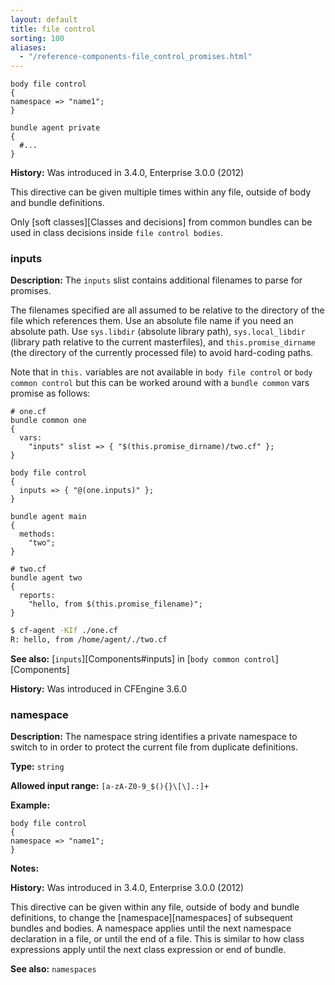 ```yaml
---
layout: default
title: file control
sorting: 100
aliases:
  - "/reference-components-file_control_promises.html"
---
```


```cf3
body file control
{
namespace => "name1";
}

bundle agent private
{
  #...
}
```

**History:** Was introduced in 3.4.0, Enterprise 3.0.0 (2012)

This directive can be given multiple times within any file,
outside of body and bundle definitions.

Only [soft classes][Classes and decisions] from common bundles can
be used in class decisions inside `file control bodies`.

### inputs

**Description:** The `inputs` slist contains additional filenames to parse for promises.

The filenames specified are all assumed to be relative to the directory
of the file which references them. Use an absolute file name if you need an absolute path.
Use `sys.libdir` (absolute library path), `sys.local_libdir` (library path relative to the
current masterfiles), and `this.promise_dirname` (the directory of the currently processed
file) to avoid hard-coding paths.

Note that in `this.` variables are not available in `body file control` or `body common control`
but this can be worked around with a `bundle common` vars promise as follows:

```cf3
# one.cf
bundle common one
{
  vars:
    "inputs" slist => { "$(this.promise_dirname)/two.cf" };
}

body file control
{
  inputs => { "@(one.inputs)" };
}

bundle agent main
{
  methods:
    "two";
}
```

```cf3
# two.cf
bundle agent two
{
  reports:
    "hello, from $(this.promise_filename)";
}
```

```sh
$ cf-agent -KIf ./one.cf
R: hello, from /home/agent/./two.cf
```

**See also:** [`inputs`][Components#inputs] in
[`body common control`][Components]

**History:** Was introduced in CFEngine 3.6.0

### namespace

**Description:** The namespace string identifies a private namespace
to switch to in order to protect the current file from duplicate definitions.

**Type:** `string`

**Allowed input range:** `[a-zA-Z0-9_$(){}\[\].:]+`

**Example:**

```cf3
body file control
{
namespace => "name1";
}
```

**Notes:**

**History:** Was introduced in 3.4.0, Enterprise 3.0.0 (2012)

This directive can be given within any file, outside of body and bundle
definitions, to change the [namespace][namespaces] of subsequent bundles
and bodies. A namespace applies until the next namespace declaration in a
file, or until the end of a file. This is similar to how class expressions
apply until the next class expression or end of bundle.

**See also:** `namespaces`
